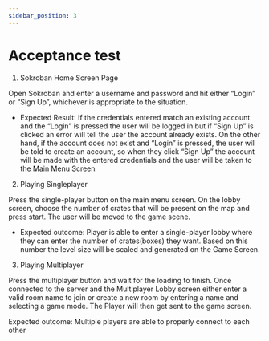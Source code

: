 ```yaml
---
sidebar_position: 3
---
```

# Acceptance test

1. Sokroban Home Screen Page

Open Sokroban and enter a username and password and hit either “Login” or “Sign Up”, whichever is appropriate to the situation.

- Expected Result: If the credentials entered match an existing account and the “Login” is pressed the user will be logged in but if “Sign Up” is clicked an error will tell the user the account already exists. On the other hand, if the account does not exist and “Login” is pressed, the user will be told to create an account, so when they click “Sign Up” the account will be made with the entered credentials and the user will be taken to the Main Menu Screen

<!--![Home Screen Page](/documentation/static/img/Homescreen.jpg)-->



2. Playing Singleplayer 

Press the single-player button on the main menu screen. On the lobby screen, choose the number of crates that will be present on the map and press start. The user will be moved to the game scene.

- Expected outcome: Player is able to enter a single-player lobby where they can enter the number of crates(boxes) they want. Based on this number the level size will be scaled and generated on the Game Screen.

<!--![Main Menu Screen](/documentation/static/img/singleplayer1.jpg)

![Single Player Lobby](/documentation/static/img/singleplayer2.jpg)

![Game Screen](/documentation/static/img/singleplayer3.jpg) -->


3. Playing Multiplayer

Press the multiplayer button and wait for the loading to finish. Once connected to the server and the Multiplayer Lobby screen either enter a valid room name to join or create a new room by entering a name and selecting a game mode. The Player will then get sent to the game screen.

Expected outcome: Multiple players are able to properly connect to each other 

<!--![Main Menu Screen](/documentation/static/img/Multiplayer1.jpg)

![Loading Screen](/documentation/static/img/Multiplayer2.jpg)

![Multiplayer Lobby Screen](/documentation/static/img/Multiplayer3.jpg)

![Multiplayer Lobby Screen](/documentation/static/img/Multiplayer4.jpg)

![Game Screen](/documentation/static/img/Multiplayer5.jpg)

![Game Screen](/documentation/static/img/Multiplayer6.jpg) -->






